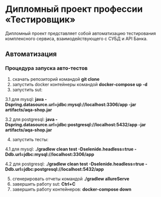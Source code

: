 # Дипломный проект профессии «Тестировщик»
Дипломный проект представляет собой автоматизацию тестирования комплексного сервиса, взаимодействующего с СУБД и API Банка.

## Автоматизация
### Процедура запуска авто-тестов 
1) скачать репозиторий командой **git clone**
2) запустить docker контейнеры командой **docker-compose up -d**
3) запустить sut:

3.1 для mysql:  **java -Dspring.datasource.url=jdbc:mysql://localhost:3306/app -jar artifacts/aqa-shop.jar**

3.2 для postgresql:  **java -Dspring.datasource.url=jdbc:postgresql://localhost:5432/app -jar artifacts/aqa-shop.jar**

4) запустить тесты:

4.1 для mysql:  **./gradlew clean test -Dselenide.headless=true -Ddb.url=jdbc:mysql://localhost:3306/app**

4.2 для postgresql:  **./gradlew clean test -Dselenide.headless=true -Ddb.url=jdbc:postgresql://localhost:5432/app**

5) сгенерировать отчеты командой **./gradlew allureServe**
6) завершить работу sut: **Ctrl+C**
7) завершить работу контейнеров: **docker-compose down**